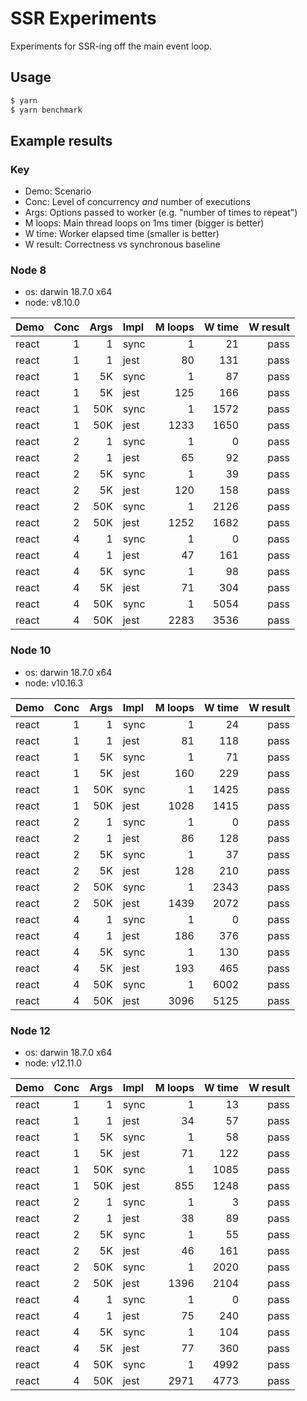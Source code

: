 SSR Experiments
===============

Experiments for SSR-ing off the main event loop.

## Usage

```sh
$ yarn
$ yarn benchmark
```

## Example results

### Key

* Demo: Scenario
* Conc: Level of concurrency _and_ number of executions
* Args: Options passed to worker (e.g. "number of times to repeat")
* M loops: Main thread loops on 1ms timer (bigger is better)
* W time: Worker elapsed time (smaller is better)
* W result: Correctness vs synchronous baseline

### Node 8

* os: darwin 18.7.0 x64
* node: v8.10.0

| Demo  | Conc | Args | Impl | M loops | W time | W result |
| :---- | ---: | ---: | :--- | ------: | -----: | -------: |
| react |    1 |    1 | sync |       1 |     21 |     pass |
| react |    1 |    1 | jest |      80 |    131 |     pass |
| react |    1 |   5K | sync |       1 |     87 |     pass |
| react |    1 |   5K | jest |     125 |    166 |     pass |
| react |    1 |  50K | sync |       1 |   1572 |     pass |
| react |    1 |  50K | jest |    1233 |   1650 |     pass |
| react |    2 |    1 | sync |       1 |      0 |     pass |
| react |    2 |    1 | jest |      65 |     92 |     pass |
| react |    2 |   5K | sync |       1 |     39 |     pass |
| react |    2 |   5K | jest |     120 |    158 |     pass |
| react |    2 |  50K | sync |       1 |   2126 |     pass |
| react |    2 |  50K | jest |    1252 |   1682 |     pass |
| react |    4 |    1 | sync |       1 |      0 |     pass |
| react |    4 |    1 | jest |      47 |    161 |     pass |
| react |    4 |   5K | sync |       1 |     98 |     pass |
| react |    4 |   5K | jest |      71 |    304 |     pass |
| react |    4 |  50K | sync |       1 |   5054 |     pass |
| react |    4 |  50K | jest |    2283 |   3536 |     pass |

### Node 10

* os: darwin 18.7.0 x64
* node: v10.16.3

| Demo  | Conc | Args | Impl | M loops | W time | W result |
| :---- | ---: | ---: | :--- | ------: | -----: | -------: |
| react |    1 |    1 | sync |       1 |     24 |     pass |
| react |    1 |    1 | jest |      81 |    118 |     pass |
| react |    1 |   5K | sync |       1 |     71 |     pass |
| react |    1 |   5K | jest |     160 |    229 |     pass |
| react |    1 |  50K | sync |       1 |   1425 |     pass |
| react |    1 |  50K | jest |    1028 |   1415 |     pass |
| react |    2 |    1 | sync |       1 |      0 |     pass |
| react |    2 |    1 | jest |      86 |    128 |     pass |
| react |    2 |   5K | sync |       1 |     37 |     pass |
| react |    2 |   5K | jest |     128 |    210 |     pass |
| react |    2 |  50K | sync |       1 |   2343 |     pass |
| react |    2 |  50K | jest |    1439 |   2072 |     pass |
| react |    4 |    1 | sync |       1 |      0 |     pass |
| react |    4 |    1 | jest |     186 |    376 |     pass |
| react |    4 |   5K | sync |       1 |    130 |     pass |
| react |    4 |   5K | jest |     193 |    465 |     pass |
| react |    4 |  50K | sync |       1 |   6002 |     pass |
| react |    4 |  50K | jest |    3096 |   5125 |     pass |

### Node 12

* os: darwin 18.7.0 x64
* node: v12.11.0

| Demo  | Conc | Args | Impl | M loops | W time | W result |
| :---- | ---: | ---: | :--- | ------: | -----: | -------: |
| react |    1 |    1 | sync |       1 |     13 |     pass |
| react |    1 |    1 | jest |      34 |     57 |     pass |
| react |    1 |   5K | sync |       1 |     58 |     pass |
| react |    1 |   5K | jest |      71 |    122 |     pass |
| react |    1 |  50K | sync |       1 |   1085 |     pass |
| react |    1 |  50K | jest |     855 |   1248 |     pass |
| react |    2 |    1 | sync |       1 |      3 |     pass |
| react |    2 |    1 | jest |      38 |     89 |     pass |
| react |    2 |   5K | sync |       1 |     55 |     pass |
| react |    2 |   5K | jest |      46 |    161 |     pass |
| react |    2 |  50K | sync |       1 |   2020 |     pass |
| react |    2 |  50K | jest |    1396 |   2104 |     pass |
| react |    4 |    1 | sync |       1 |      0 |     pass |
| react |    4 |    1 | jest |      75 |    240 |     pass |
| react |    4 |   5K | sync |       1 |    104 |     pass |
| react |    4 |   5K | jest |      77 |    360 |     pass |
| react |    4 |  50K | sync |       1 |   4992 |     pass |
| react |    4 |  50K | jest |    2971 |   4773 |     pass |
